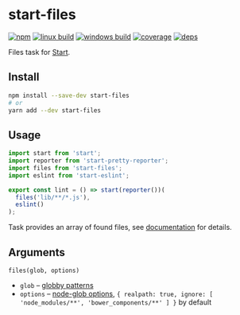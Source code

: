 # start-files

[![npm](https://img.shields.io/npm/v/start-files.svg?style=flat-square)](https://www.npmjs.com/package/start-files)
[![linux build](https://img.shields.io/travis/start-runner/files/master.svg?label=linux&style=flat-square)](https://travis-ci.org/start-runner/files)
[![windows build](https://img.shields.io/appveyor/ci/start-runner/files/master.svg?label=windows&style=flat-square)](https://ci.appveyor.com/project/start-runner/files)
[![coverage](https://img.shields.io/codecov/c/github/start-runner/files/master.svg?style=flat-square)](https://codecov.io/github/start-runner/files)
[![deps](https://img.shields.io/gemnasium/start-runner/files.svg?style=flat-square)](https://gemnasium.com/start-runner/files)

Files task for [Start](https://github.com/start-runner/start).

## Install

```sh
npm install --save-dev start-files
# or
yarn add --dev start-files
```

## Usage

```js
import start from 'start';
import reporter from 'start-pretty-reporter';
import files from 'start-files';
import eslint from 'start-eslint';

export const lint = () => start(reporter())(
  files('lib/**/*.js'),
  eslint()
);
```

Task provides an array of found files, see [documentation](https://github.com/start-runner/start#readme) for details.

## Arguments

`files(glob, options)`

* `glob` – [globby patterns](https://github.com/sindresorhus/globby#patterns)
* `options` – [node-glob options](https://github.com/isaacs/node-glob#options), `{ realpath: true, ignore: [ 'node_modules/**', 'bower_components/**' ] }` by default
